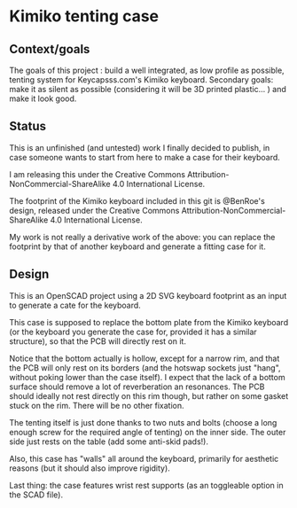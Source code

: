 # Kimiko tenting case

## Context/goals

The goals of this project : build a well integrated, as low profile as possible, tenting system for Keycapsss.com's Kimiko keyboard. Secondary goals: make it as silent as possible (considering it will be 3D printed plastic... ) and make it look good.

## Status

This is an unfinished (and untested) work I finally decided to publish, in case someone wants to start from here to make a case for their keyboard.

I am releasing this under the Creative Commons Attribution-NonCommercial-ShareAlike 4.0 International License. 

The footprint of the Kimiko keyboard included in this git is @BenRoe's design, released under the Creative Commons Attribution-NonCommercial-ShareAlike 4.0 International License.

My work is not really a derivative work of the above: you can replace the footprint by that of another keyboard and generate a fitting case for it.
## Design

This is an OpenSCAD project using a 2D SVG keyboard footprint as an input to generate a cate for the keyboard.

This case is supposed to replace the bottom plate from the Kimiko keyboard (or the keyboard you generate the case for, provided it has a similar structure), so that the PCB will directly rest on it.

Notice that the bottom actually is hollow, except for a narrow rim, and that the PCB will only rest on its borders (and the hotswap sockets just "hang", without poking lower than the case itself). I expect that the lack of a bottom surface should remove a lot of reverberation an resonances. The PCB should ideally not rest directly on this rim though, but rather on some gasket stuck on the rim. There will be no other fixation.

The tenting itself is just done thanks to two nuts and bolts (choose a long enough screw for the required angle of tenting) on the inner side. The outer side just rests on the table (add some anti-skid pads!).

Also, this case has "walls" all around the keyboard, primarily for aesthetic reasons (but it should also improve rigidity).

Last thing: the case features wrist rest supports (as an toggleable option in the SCAD file).